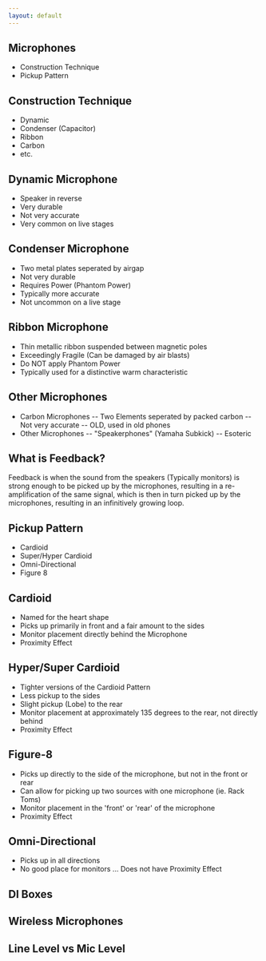 ```yaml
---
layout: default
---
```


## Microphones
 - Construction Technique
 - Pickup Pattern

## Construction Technique
 - Dynamic
 - Condenser (Capacitor)
 - Ribbon
 - Carbon
 - etc.

## Dynamic Microphone
 - Speaker in reverse
 - Very durable
 - Not very accurate
 - Very common on live stages

## Condenser Microphone
 - Two metal plates seperated by airgap
 - Not very durable
 - Requires Power (Phantom Power)
 - Typically more accurate
 - Not uncommon on a live stage

## Ribbon Microphone
 - Thin metallic ribbon suspended between magnetic poles
 - Exceedingly Fragile (Can be damaged by air blasts)
 - Do NOT apply Phantom Power
 - Typically used for a distinctive warm characteristic

## Other Microphones
 - Carbon Microphones
 -- Two Elements seperated by packed carbon
 -- Not very accurate
 -- OLD, used in old phones
 - Other Microphones
 -- "Speakerphones" (Yamaha Subkick)
 -- Esoteric

## What is Feedback?
  Feedback is when the sound from the speakers (Typically monitors) is strong enough to be picked up by the microphones, resulting in a re-amplification of the same signal, which is then in turn picked up by the microphones, resulting in an infinitively growing loop.

## Pickup Pattern
 - Cardioid
 - Super/Hyper Cardioid
 - Omni-Directional
 - Figure 8

## Cardioid
 - Named for the heart shape
 - Picks up primarily in front and a fair amount to the sides
 - Monitor placement directly behind the Microphone
 - Proximity Effect

## Hyper/Super Cardioid
 - Tighter versions of the Cardioid Pattern
 - Less pickup to the sides
 - Slight pickup (Lobe) to the rear
 - Monitor placement at approximately 135 degrees to the rear, not directly behind
 - Proximity Effect

## Figure-8
 - Picks up directly to the side of the microphone, but not in the front or rear
 - Can allow for picking up two sources with one microphone (ie. Rack Toms)
 - Monitor placement in the 'front' or 'rear' of the microphone
 - Proximity Effect

## Omni-Directional
 - Picks up in all directions
 - No good place for monitors
 ... Does not have Proximity Effect

## DI Boxes

## Wireless Microphones

## Line Level vs Mic Level
